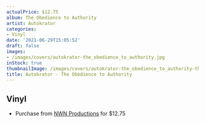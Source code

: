 ```yaml
---
actualPrice: $12.75
album: The Obedience to Authority
artist: Autokrator
categories:
- Vinyl
date: '2021-06-29T15:05:52'
draft: false
images:
- /images/covers/autokrator-the_obedience_to_authority.jpg
inStock: true
thumbnailImage: /images/covers/autokrator-the_obedience_to_authority-thumb.jpg
title: Autokrator - The Obedience to Authority
---
```


## Vinyl
* Purchase from [NWN Productions](http://shop.nwnprod.com/index.php?route=product/product&path=75&product_id=3766&sort=pd.name&order=ASC) for $12.75
